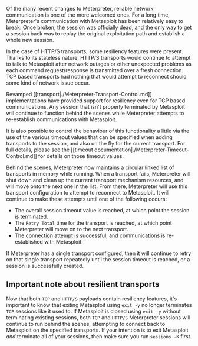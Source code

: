 Of the many recent changes to Meterpreter, reliable network communication is one of the more welcomed ones. For a long time, Meterpreter's communication with Metasploit has been relatively easy to break. Once broken, the session was officially dead, and the only way to get a session back was to replay the original exploitation path and establish a whole new session.

In the case of HTTP/S transports, some resiliency features were present. Thanks to its stateless nature, HTTP/S transports would continue to attempt to talk to Metasploit after network outages or other unexpected problems as each command request/response is transmitted over a fresh connection. TCP based transports had nothing that would attempt to reconnect should some kind of network issue occur.

Revamped [[transport|./Meterpreter-Transport-Control.md]] implementations have provided support for resiliency even for TCP based communications. Any session that isn't properly terminated by Metasploit will continue to function behind the scenes while Meterpreter attempts to re-establish communications with Metasploit.

It is also possible to control the behaviour of this functionality a little via the use of the various timeout values that can be specified when adding transports to the session, and also on the fly for the current transport. For full details, please see the [[timeout documentation|./Meterpreter-Timeout-Control.md]] for details on those timeout values.

Behind the scenes, Meterpreter now maintains a circular linked list of transports in memory while running. When a transport fails, Meterpreter will shut down and clean up the current transport mechanism resources, and will move onto the next one in the list. From there, Meterpreter will use this transport configuration to attempt to reconnect to Metasploit. It will continue to make these attempts until one of the following occurs:

* The overall session timeout value is reached, at which point the session is terminated.
* The `Retry Total` time for the transport is reached, at which point Meterpreter will move on to the next transport.
* The connection attempt is successful, and communications is re-established with Metasploit.

If Meterpreter has a single transport configured, then it will continue to retry on that single transport repeatedly until the session timeout is reached, or a session is successfully created.

## Important note about resilient transports

Now that both `TCP` and `HTTP/S` payloads contain resiliency features, it's important to know that exiting Metasploit using `exit -y` no longer terminates `TCP` sessions like it used to. If Metasploit is closed using `exit -y` without terminating existing sessions, both `TCP` and `HTTP/S` Meterpreter sessions will continue to run behind the scenes, attempting to connect back to Metasploit on the specified transports. If your intention is to exit Metasploit _and_ terminate all of your sessions, then make sure you run `sessions -K` first.
